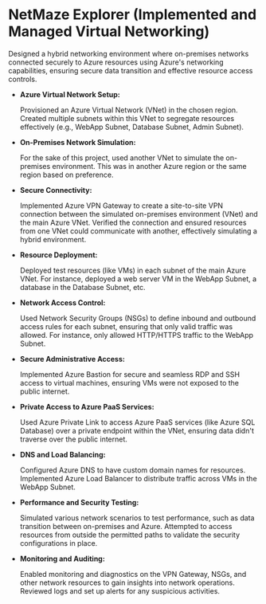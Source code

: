 # NetMaze Explorer (Implemented and Managed Virtual Networking)

Designed a hybrid networking environment where on-premises networks connected securely to Azure resources using Azure's networking capabilities, ensuring secure data transition and effective resource access controls.

- **Azure Virtual Network Setup:**

    Provisioned an Azure Virtual Network (VNet) in the chosen region.
    Created multiple subnets within this VNet to segregate resources effectively (e.g., WebApp Subnet, Database Subnet, Admin Subnet).

- **On-Premises Network Simulation:**

    For the sake of this project, used another VNet to simulate the on-premises environment. This was in another Azure region or the same region based on preference.

- **Secure Connectivity:**

    Implemented Azure VPN Gateway to create a site-to-site VPN connection between the simulated on-premises environment (VNet) and the main Azure VNet.
    Verified the connection and ensured resources from one VNet could communicate with another, effectively simulating a hybrid environment.

- **Resource Deployment:**

    Deployed test resources (like VMs) in each subnet of the main Azure VNet. For instance, deployed a web server VM in the WebApp Subnet, a database in the Database Subnet, etc.

- **Network Access Control:**

    Used Network Security Groups (NSGs) to define inbound and outbound access rules for each subnet, ensuring that only valid traffic was allowed. For instance, only allowed HTTP/HTTPS traffic to the WebApp Subnet.

- **Secure Administrative Access:**

    Implemented Azure Bastion for secure and seamless RDP and SSH access to virtual machines, ensuring VMs were not exposed to the public internet.

- **Private Access to Azure PaaS Services:**

    Used Azure Private Link to access Azure PaaS services (like Azure SQL Database) over a private endpoint within the VNet, ensuring data didn't traverse over the public internet.

- **DNS and Load Balancing:**

    Configured Azure DNS to have custom domain names for resources.
    Implemented Azure Load Balancer to distribute traffic across VMs in the WebApp Subnet.

- **Performance and Security Testing:**

    Simulated various network scenarios to test performance, such as data transition between on-premises and Azure.
    Attempted to access resources from outside the permitted paths to validate the security configurations in place.

- **Monitoring and Auditing:**

    Enabled monitoring and diagnostics on the VPN Gateway, NSGs, and other network resources to gain insights into network operations.
    Reviewed logs and set up alerts for any suspicious activities.

